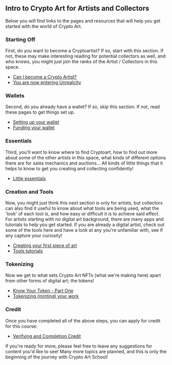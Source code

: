 

## Intro to Crypto Art for Artists and Collectors

Below you will find links to the pages and resources that will help you get started with the world of Crypto Art.

### Starting Off

First, do you want to become a Cryptoartist?  If so, start with this section.  If not, these may make interesting reading for 
potential collectors as well, and who knows, you might just join the ranks of the Artist / Collectors in this space.

* [Can I become a Crypto Artist?](https://cryptoartschool.github.io/IntroCapsule/1.1-Can-I-become-a-Crypto-Artist)
* [You are now entering Unrealcity](https://cryptoartschool.github.io/IntroCapsule/1.2-You-Are-Now-Entering-Unrealcity)

### Wallets

Second, do you already have a wallet?  If so, skip this section.  If not, read these pages to get things set up.

* [Setting up your wallet](https://cryptoartschool.github.io/IntroCapsule/2.1-Setting-up-your-wallet)
* [Funding your wallet](https://cryptoartschool.github.io/IntroCapsule/2.2-Funding-a-wallet)

### Essentials

Third, you'll want to know where to find Cryptoart, how to find out more about some of the other artists in this space, what kinds of different options there are for sales mechanics and auctions... All kinds of little things that it helps to know to get you creating and collecting confidently!

* [Little essentials](https://cryptoartschool.github.io/IntroCapsule/3.1-Little-essentials)

### Creation and Tools

Now, you might just think this next section is only for artists, but collectors can also find it useful to know about what 
tools are being used, what the 'look' of each tool is, and how easy or difficult it is to achieve said effect.  For artists starting with no digital art background, there are many apps and tutorials to help you get started.  If you are already a digital artist, check out some of the tools here and have a look at any you're unfamiliar with, see if any capture your
curiosity!

* [Creating your first piece of art](https://cryptoartschool.github.io/IntroCapsule/4.1-Creating-the-image-you-want-to-tokenize.md)
* [Tools tutorials](https://beta.cent.co/~cryptoartschool)

### Tokenizing

Now we get to what sets Crypto Art NFTs (what we're making here) apart from other forms of digital art; the tokens!

* [Know Your Token - Part One](https://beta.cent.co/+sku644)
* [Tokenizing (minting) your work](https://cryptoartschool.github.io/IntroCapsule/5.1-Tokenizing-your-work)

### Credit

Once you have completed all of the above steps, you can apply for credit for this course:
* [Verifying and Completion Credit](https://cryptoartschool.github.io/IntroCapsule/6.1-Verifying-and-Completion-Credit)

If you're ready for more, please feel free to leave any suggestions for content you'd like to see!  Many more topics are planned, and this is only the beginning of the journey with Crypto Art School!
